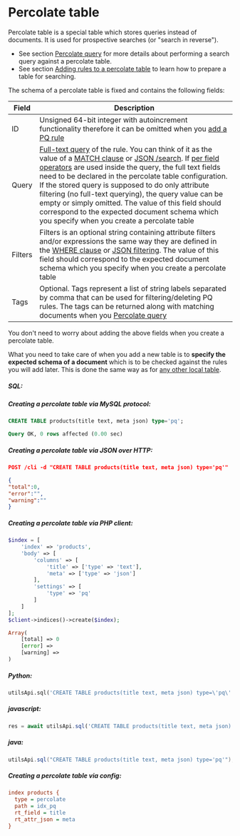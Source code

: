 # Percolate table

<!-- example pq -->
Percolate table is a special table which stores queries instead of documents. It is used for prospective searches (or "search in reverse").

* See section [Percolate query](../../Searching/Percolate_query.md) for more details about performing a search query against a percolate table.
* See section [Adding rules to a percolate table](../../Adding_documents_to_a_table/Adding_rules_to_a_percolate_table.md) to learn how to prepare a table for searching.

The schema of a percolate table is fixed and contains the following fields:

| Field | Description |
| - | - |
| ID| Unsigned 64-bit integer with autoincrement functionality therefore it can be omitted when you [add a PQ rule](../../Adding_documents_to_a_table/Adding_rules_to_a_percolate_table.md) |
| Query | [Full-text query](../../Searching/Full_text_matching/Basic_usage.md) of the rule. You can think of it as the value of a [MATCH clause](../../Searching/Full_text_matching/Basic_usage.md) or [JSON /search](../../Searching/Full_text_matching/Basic_usage.md#HTTP-JSON). If [per field operators](../../Searching/Full_text_matching/Operators.md) are used inside the query, the full text fields need to be declared in the percolate table configuration. If the stored query is supposed to do only attribute filtering (no full-text querying), the query value can be empty or simply omitted. The value of this field should correspond to the expected document schema which you specify when you create a percolate table |
| Filters | Filters is an optional string containing attribute filters and/or expressions the same way they are defined in the [WHERE clause](../../Searching/Filters.md#WHERE) or [JSON filtering](../../Searching/Filters.md#HTTP-JSON). The value of this field should correspond to the expected document schema which you specify when you create a percolate table |
| Tags | Optional. Tags represent a list of string labels separated by comma that can be used for filtering/deleting PQ rules. The tags can be returned along with matching documents when you [Percolate query](../../Searching/Percolate_query.md) |

You don't need to worry about adding the above fields when you create a percolate table.

What you need to take care of when you add a new table is to **specify the expected schema of a document** which is to be checked against the rules you will add later. This is done the same way as for [any other local table](../../Creating_a_table/Local_tables.md).


<!-- intro -->
##### SQL:

<!-- request SQL -->
##### Creating a percolate table via MySQL protocol:

```sql
CREATE TABLE products(title text, meta json) type='pq';
```
<!-- response SQL -->

```sql
Query OK, 0 rows affected (0.00 sec)
```

<!-- request HTTP -->
##### Creating a percolate table via JSON over HTTP:

```json
POST /cli -d "CREATE TABLE products(title text, meta json) type='pq'"
```

<!-- response HTTP -->

```json
{
"total":0,
"error":"",
"warning":""
}
```

<!-- request PHP -->
##### Creating a percolate table via PHP client:

```php
$index = [
    'index' => 'products',
    'body' => [
        'columns' => [
            'title' => ['type' => 'text'],
            'meta' => ['type' => 'json']
        ],
        'settings' => [
            'type' => 'pq'
        ]
    ]
];
$client->indices()->create($index);
```
<!-- response PHP -->
```php
Array(
    [total] => 0
    [error] => 
    [warning] =>
)
```

<!-- intro -->
##### Python:

<!-- request Python -->

```python
utilsApi.sql('CREATE TABLE products(title text, meta json) type=\'pq\'')
```
<!-- intro -->
##### javascript:

<!-- request javascript -->

```javascript
res = await utilsApi.sql('CREATE TABLE products(title text, meta json) type=\'pq\'');
```
<!-- intro -->
##### java:

<!-- request java -->

```java
utilsApi.sql("CREATE TABLE products(title text, meta json) type='pq'");
```
<!-- request CONFIG -->
##### Creating a percolate table via config:

```ini
index products {
  type = percolate
  path = idx_pq
  rt_field = title
  rt_attr_json = meta
}
```
<!-- end -->
